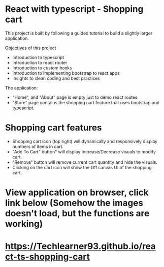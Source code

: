 # React with typescript - Shopping cart

This project is built by following a guided tutorial to build a slightly larger application.

Objectives of this project

- Introduction to typescript
- Introduction to react router
- Introduction to custom hooks
- Introduction to implementing bootstrap to react apps
- Insights to clean coding and best practices

The application:

- "Home", and "About" page is empty just to demo react routes
- "Store" page contains the shopping cart feature that uses bootstrap and typescript.

# Shopping cart features

- Shopping cart icon (top right) will dynamically and responsively display numbers of items in cart.
- "Add To Cart" button" will display Increase/Decrease visuals to modify cart.
- "Remove" button will remove current cart quantity and hide the visuals.
- Clicking on the cart icon will show the Off canvas UI of the shopping cart.

# View application on browser, click link below (Somehow the images doesn't load, but the functions are working)
# https://Techlearner93.github.io/react-ts-shopping-cart
